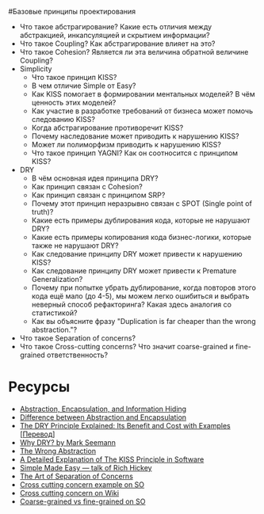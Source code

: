 #Базовые принципы проектирования

* Что такое абстрагирование? Какие есть отличия между абстракцией, инкапсуляцией и скрытием информации?
* Что такое Coupling? Как абстрагирование влияет на это?
* Что такое Cohesion? Является ли эта величина обратной величине Coupling?
* Simplicity
  * Что такое принцип KISS?
  * В чем отличие Simple от Easy?
  * Как KISS помогает в формировании ментальных моделей? В чём ценность этих моделей?
  * Как участие в разработке требований от бизнеса может помочь следованию KISS?
  * Когда абстрагирование противоречит KISS?
  * Почему наследование может приводить к нарушению KISS?
  * Может ли полиморфизм приводить к нарушению KISS?
  * Что такое принцип YAGNI? Как он соотносится с принципом KISS?
* DRY
  * В чём основная идея принципа DRY?
  * Как принцип связан с Cohesion?
  * Как принцип связан с принципом SRP?
  * Почему этот принцип неразрывно связан с SPOT (Single point of truth)?
  * Какие есть примеры дублирования кода, которые не нарушают DRY?
  * Какие есть примеры копирования кода бизнес-логики, которые также не нарушают DRY?
  * Как следование принципу DRY может привести к нарушению KISS?
  * Как следование принципу DRY может привести к Premature Generalization?
  * Почему при попытке убрать дублирование, когда повторов этого кода ещё мало (до 4-5), мы можем легко ошибиться и выбрать неверный способ рефакторинга? Какая здесь аналогия со статистикой?
  * Как вы объясните фразу "Duplication is far cheaper than the wrong abstraction."?
* Что такое Separation of concerns?
* Что такое Cross-cutting concerns? Что значит coarse-grained и fine-grained ответственность?

# Ресурсы
* [Abstraction, Encapsulation, and Information Hiding](http://www.tonymarston.co.uk/php-mysql/abstraction.txt)
* [Difference between Abstraction and Encapsulation](https://www.guru99.com/difference-between-abstraction-and-encapsulation.html#2)
* [The DRY Principle Explained: Its Benefit and Cost with Examples](https://thevaluable.dev/dry-principle-explained/) [[Перевод](https://habr.com/ru/company/mailru/blog/349978/)]
* [Why DRY? by Mark Seemann](https://blog.ploeh.dk/2014/08/07/why-dry/)
* [The Wrong Abstraction](https://www.sandimetz.com/blog/2016/1/20/the-wrong-abstraction)
* [A Detailed Explanation of The KISS Principle in Software](https://thevaluable.dev/kiss-principle-explained/)
* [Simple Made Easy — talk of Rich Hickey](https://www.infoq.com/presentations/Simple-Made-Easy/)
* [The Art of Separation of Concerns](http://aspiringcraftsman.com/2008/01/03/art-of-separation-of-concerns/)
* [Cross cutting concern example on SO](https://stackoverflow.com/questions/23700540/cross-cutting-concern-example)
* [Cross cutting concern on Wiki](https://en.wikipedia.org/wiki/Cross-cutting_concern)
* [Coarse-grained vs fine-grained on SO](https://stackoverflow.com/questions/3766845/coarse-grained-vs-fine-grained)
